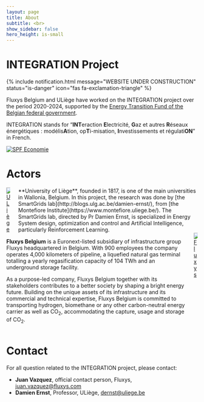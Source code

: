 ```yaml
---
layout: page
title: About
subtitle: <br>
show_sidebar: false
hero_height: is-small
---
```


# INTEGRATION Project

{% include notification.html message="WEBSITE UNDER CONSTRUCTION" 
status="is-danger" 
icon="fas fa-exclamation-triangle" %}

Fluxys Belgium and ULiège have worked on the INTEGRATION project over the period 2020-2024, supported by the [Energy Transition Fund of the Belgian federal government](https://economie.fgov.be/fr/themes/energie/transition-energetique/fonds-de-transition).

INTEGRATION stands for “**INT**eraction **E**lectricité, **G**az et autres **R**éseaux énergétiques : modélis**A**tion, op**T**i-misation, **I**nvestissements et régulati**ON**” in French.

<p class="has-text-centered">
  <a href="https://economie.fgov.be/fr/themes/energie/transition-energetique/fonds-de-transition">
  <img alt="SPF Economie" src="../img/logo-en.svg" style="max-width: 400px;">
  </a>
</p>

# Actors

<div class="columns">
  <div class="column is-4 has-text-centered">
    <a href="https://www.uliege.be/">
    <img alt="ULiège" src="../img/uliege_logo.svg">
    </a>
  </div>
  <div class="column is-8" markdown="1">
**University of Liège**, founded in 1817, is one of the main universities in Wallonia, Belgium. In this project, the research was done by [the SmartGrids lab](http://blogs.ulg.ac.be/damien-ernst/), from [the Montefiore Institute](https://www.montefiore.uliege.be/). 
The SmartGrids lab, directed by Pr Damien Ernst, is specialized in Energy System design, optimization and control and Artificial Intelligence, particularly Reinforcement Learning. 
  </div>
</div>

<div class="columns">
  <div class="column is-8" markdown="1">

**Fluxys Belgium** is a Euronext-listed subsidiary of infrastructure group Fluxys headquartered in Belgium. With 900 employees the company operates 4,000 kilometers of pipeline, a liquefied natural gas terminal totalling a yearly regasification capacity of 104 TWh and an underground storage facility.

As a purpose-led company, Fluxys Belgium together with its stakeholders contributes to a better society by shaping a bright energy future. Building on the unique assets of its infrastructure and its commercial and technical expertise, Fluxys Belgium is committed to transporting hydrogen, biomethane or any other carbon-neutral energy carrier as well as CO<sub>2</sub>, accommodating the capture, usage and storage of CO<sub>2</sub>.  
</div>
  <div class="column is-4 has-text-centered">
  <a href="https://www.fluxys.com/">
    <img alt="Fluxys" src="../img/Logo_Fluxys_Blue.svg">
  </a>
  </div>
</div>

# Contact

For all question related to the INTEGRATION project, please contact:

- **Juan Vazquez**, official contact person, Fluxys, [juan.vazquez@fluxys.com](mailto:juan.vazquez@fluxys.com)
- **Damien Ernst**, Professor, ULiège, [dernst@uliege.be](mailto:dernst@uliege.be)
